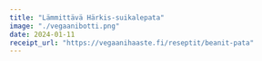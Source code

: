 ```yaml
---
title: "Lämmittävä Härkis-suikalepata"
image: "./vegaanibotti.png"
date: 2024-01-11
receipt_url: "https://vegaanihaaste.fi/reseptit/beanit-pata"
---
```

